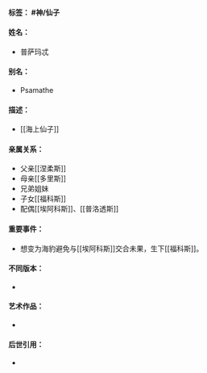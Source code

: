 #### 标签： #神/仙子
#### 姓名：
- 普萨玛忒
#### 别名：
- Psamathe
#### 描述：
- [[海上仙子]]
#### 亲属关系：
- 父亲[[涅柔斯]]
- 母亲[[多里斯]]
- 兄弟姐妹
- 子女[[福科斯]]
- 配偶[[埃阿科斯]]、[[普洛透斯]]
#### 重要事件：
- 想变为海豹避免与[[埃阿科斯]]交合未果，生下[[福科斯]]。
#### 不同版本：
- 
#### 艺术作品：
- 
#### 后世引用：
- 